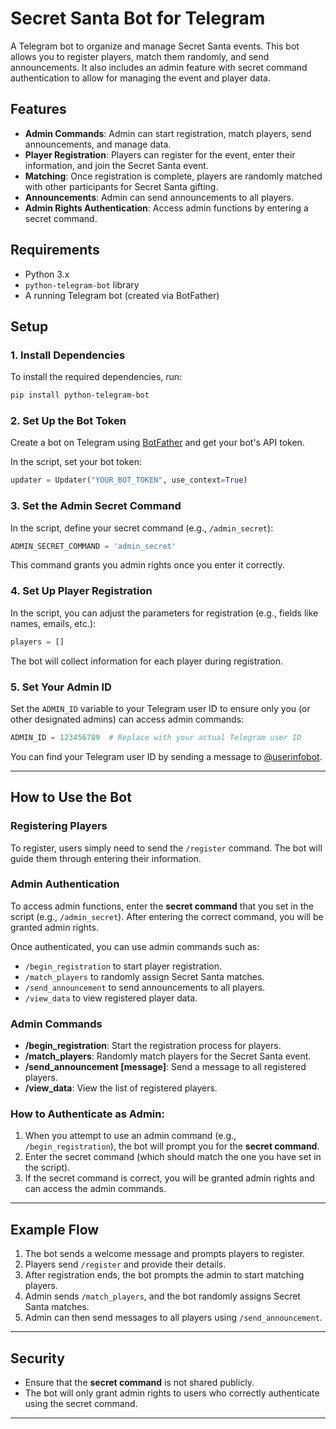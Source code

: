 
# Secret Santa Bot for Telegram

A Telegram bot to organize and manage Secret Santa events. This bot allows you to register players, match them randomly, and send announcements. It also includes an admin feature with secret command authentication to allow for managing the event and player data.

## Features

- **Admin Commands**: Admin can start registration, match players, send announcements, and manage data.
- **Player Registration**: Players can register for the event, enter their information, and join the Secret Santa event.
- **Matching**: Once registration is complete, players are randomly matched with other participants for Secret Santa gifting.
- **Announcements**: Admin can send announcements to all players.
- **Admin Rights Authentication**: Access admin functions by entering a secret command.

## Requirements

- Python 3.x
- `python-telegram-bot` library
- A running Telegram bot (created via BotFather)

## Setup

### 1. Install Dependencies

To install the required dependencies, run:

```bash
pip install python-telegram-bot
```

### 2. Set Up the Bot Token

Create a bot on Telegram using [BotFather](https://core.telegram.org/bots#botfather) and get your bot's API token.

In the script, set your bot token:

```python
updater = Updater("YOUR_BOT_TOKEN", use_context=True)
```

### 3. Set the Admin Secret Command

In the script, define your secret command (e.g., `/admin_secret`):

```python
ADMIN_SECRET_COMMAND = 'admin_secret'
```

This command grants you admin rights once you enter it correctly.

### 4. Set Up Player Registration

In the script, you can adjust the parameters for registration (e.g., fields like names, emails, etc.):

```python
players = []
```

The bot will collect information for each player during registration.

### 5. Set Your Admin ID

Set the `ADMIN_ID` variable to your Telegram user ID to ensure only you (or other designated admins) can access admin commands:

```python
ADMIN_ID = 123456789  # Replace with your actual Telegram user ID
```

You can find your Telegram user ID by sending a message to [@userinfobot](https://t.me/userinfobot).

---

## How to Use the Bot

### Registering Players

To register, users simply need to send the `/register` command. The bot will guide them through entering their information.

### Admin Authentication

To access admin functions, enter the **secret command** that you set in the script (e.g., `/admin_secret`). After entering the correct command, you will be granted admin rights.

Once authenticated, you can use admin commands such as:

- `/begin_registration` to start player registration.
- `/match_players` to randomly assign Secret Santa matches.
- `/send_announcement` to send announcements to all players.
- `/view_data` to view registered player data.

### Admin Commands

- **/begin_registration**: Start the registration process for players.
- **/match_players**: Randomly match players for the Secret Santa event.
- **/send_announcement [message]**: Send a message to all registered players.
- **/view_data**: View the list of registered players.

### How to Authenticate as Admin:

1. When you attempt to use an admin command (e.g., `/begin_registration`), the bot will prompt you for the **secret command**.
2. Enter the secret command (which should match the one you have set in the script).
3. If the secret command is correct, you will be granted admin rights and can access the admin commands.

---

## Example Flow

1. The bot sends a welcome message and prompts players to register.
2. Players send `/register` and provide their details.
3. After registration ends, the bot prompts the admin to start matching players.
4. Admin sends `/match_players`, and the bot randomly assigns Secret Santa matches.
5. Admin can then send messages to all players using `/send_announcement`.

---

## Security

- Ensure that the **secret command** is not shared publicly.
- The bot will only grant admin rights to users who correctly authenticate using the secret command.

---


